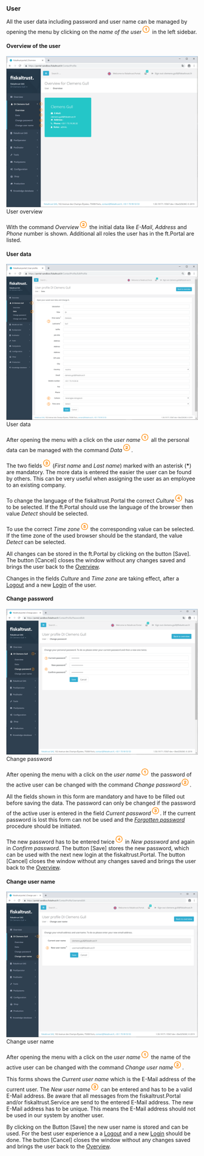 ### <a name="user"></a>User

All the user data including password and user name can be managed by opening the menu by clicking on the _name of the user_<img src="../images/Numbers/circle-1o.svg" width="24px"> in the left sidebar.

#### <a name="user-overview"></a>Overview of the user
![User overview](images/ContactProfile/overview.png)
User overview

With the command _Overview_<img src="../images/Numbers/circle-2o.svg" width="24px"> the initial data like _E-Mail_, _Address_ and _Phone_ number is shown. Additional all roles the user has in the ft.Portal are listed.

#### <a name="user-data"></a>User data
![User data](images/ContactProfile/EditProfile.png)
User data

After opening the menu with a click on the _user name_<img src="../images/Numbers/circle-1o.svg" width="24px"> all the personal data can be managed with the command _Data_<img src="../images/Numbers/circle-2o.svg" width="24px">.

The two fields<img src="../images/Numbers/circle-3o.svg" width="24px"> (_First name_ and _Last name_) marked with an asterisk (__*__) are mandatory. The more data is entered the easier the user can be found by others. This can be very useful when assigning the user as an employee to an existing company.

To change the language of the fiskaltrust.Portal the correct _Culture_<img src="../images/Numbers/circle-4o.svg" width="24px"> has to be selected. If the ft.Portal should use the language of the browser then value _Detect_ should be selected.

To use the correct _Time zone_<img src="../images/Numbers/circle-5o.svg" width="24px"> the corresponding value can be selected. If the time zone of the used browser should be the standard, the value _Detect_ can be selected.

All changes can be stored in the ft.Portal by clicking on the button [Save]. The button [Cancel] closes the window without any changes saved and brings the user back to the [Overview](#user-overview).

Changes in the fields _Culture_ and _Time zone_ are taking effect, after a [Logout](registration-login.md#logout) and a new [Login](registration-login.md#login) of the user.

#### <a name="user-change-password"></a>Change password
![Change password](images/ContactProfile/PasswordEdit.png)
Change password

After opening the menu with a click on the _user name_<img src="../images/Numbers/circle-1o.svg" width="24px"> the password of the active user can be changed with the command _Change password_<img src="../images/Numbers/circle-2o.svg" width="24px">.

All the fields shown in this form are mandatory and have to be filled out before saving the data. The password can only be changed if the password of the active user is entered in the field _Current password_<img src="../images/Numbers/circle-3o.svg" width="24px">. If the current password is lost this form can not be used and the [_Forgotten password_](registration-login.md#reset-password) procedure should be initiated.

The new password has to be entered twice<img src="../images/Numbers/circle-4o.svg" width="24px"> in _New password_ and again in _Confirm password_. The button [Save] stores the new password, which can be used with the next new login at the fiskaltrust.Portal. The button [Cancel] closes the window without any changes saved and brings the user back to the [Overview](#user-overview).

#### <a name="user-change-username"></a>Change user name
![Change user name](images/ContactProfile/UsernameEdit.png)
Change user name

After opening the menu with a click on the _user name_<img src="../images/Numbers/circle-1o.svg" width="24px"> the name of the active user can be changed with the command _Change user name_<img src="../images/Numbers/circle-2o.svg" width="24px">.

This forms shows the _Current user name_ which is the E-Mail address of the current user. The _New user name_<img src="../images/Numbers/circle-3o.svg" width="24px"> can be entered and has to be a valid E-Mail address. Be aware that all messages from the fiskaltrust.Portal and/or fiskaltrust.Service are send to the entered E-Mail address. The new E-Mail address has to be unique. This means the E-Mail address should not be used in our system by another user.

By clicking on the Button [Save] the new user name is stored and can be used. For the best user experience a a [Logout](registration-login.md#logout) and a new [Login](registration-login.md#login) should be done.
The button [Cancel] closes the window without any changes saved and brings the user back to the [Overview](#user-overview).
